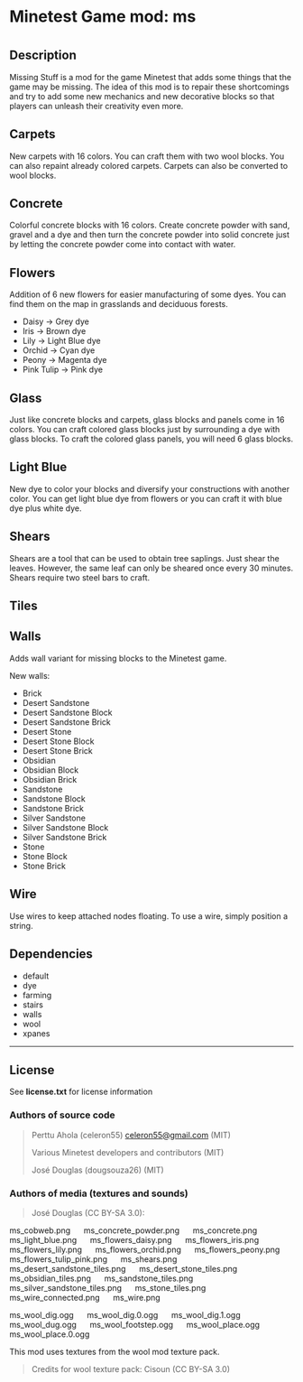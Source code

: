 # Minetest Game mod: ms <h1>

## Description
Missing Stuff is a mod for the game Minetest that adds some things that the game may be missing. The idea of this mod is to repair these shortcomings and try to add some new mechanics and new decorative blocks so that players can unleash their creativity even more.

## Carpets
New carpets with 16 colors. You can craft them with two wool blocks. You can also repaint already colored carpets. Carpets can also be converted to wool blocks.

## Concrete
Colorful concrete blocks with 16 colors. Create concrete powder with sand, gravel and a dye and then turn the concrete powder into solid concrete just by letting the concrete powder come into contact with water.

## Flowers
Addition of 6 new flowers for easier manufacturing of some dyes. You can find them on the map in grasslands and deciduous forests.

* Daisy &rarr; Grey dye
* Iris &rarr; Brown dye
* Lily &rarr; Light Blue dye
* Orchid &rarr; Cyan dye
* Peony &rarr; Magenta dye
* Pink Tulip &rarr; Pink dye

## Glass
Just like concrete blocks and carpets, glass blocks and panels come in 16 colors. You can craft colored glass blocks just by surrounding a dye with glass blocks. To craft the colored glass panels, you will need 6 glass blocks.

## Light Blue
New dye to color your blocks and diversify your constructions with another color. You can get light blue dye from flowers or you can craft it with blue dye plus white dye.

## Shears
Shears are a tool that can be used to obtain tree saplings. Just shear the leaves. However, the same leaf can only be sheared once every 30 minutes. Shears require two steel bars to craft.

## Tiles

## Walls
Adds wall variant for missing blocks to the Minetest game.

New walls:
* Brick
* Desert Sandstone
* Desert Sandstone Block
* Desert Sandstone Brick
* Desert Stone
* Desert Stone Block
* Desert Stone Brick
* Obsidian
* Obsidian Block
* Obsidian Brick
* Sandstone
* Sandstone Block
* Sandstone Brick
* Silver Sandstone
* Silver Sandstone Block
* Silver Sandstone Brick
* Stone
* Stone Block
* Stone Brick

## Wire
Use wires to keep attached nodes floating. To use a wire, simply position a string.

## Dependencies
* default
* dye
* farming
* stairs
* walls
* wool
* xpanes
-------------------------------------------------------------------------------
## License
See **license.txt** for license information

### Authors of source code
>Perttu Ahola (celeron55) <celeron55@gmail.com> (MIT)
>
>Various Minetest developers and contributors (MIT)
>
>José Douglas (dougsouza26) (MIT)

### Authors of media (textures and sounds)
>José Douglas (CC BY-SA 3.0):

ms_cobweb.png &nbsp;&nbsp;&nbsp;&nbsp;
ms_concrete_powder.png &nbsp;&nbsp;&nbsp;&nbsp;
ms_concrete.png &nbsp;&nbsp;&nbsp;&nbsp;
ms_light_blue.png &nbsp;&nbsp;&nbsp;&nbsp;
ms_flowers_daisy.png &nbsp;&nbsp;&nbsp;&nbsp;
ms_flowers_iris.png &nbsp;&nbsp;&nbsp;&nbsp;
ms_flowers_lily.png &nbsp;&nbsp;&nbsp;&nbsp;
ms_flowers_orchid.png &nbsp;&nbsp;&nbsp;&nbsp;
ms_flowers_peony.png &nbsp;&nbsp;&nbsp;&nbsp;
ms_flowers_tulip_pink.png &nbsp;&nbsp;&nbsp;&nbsp;
ms_shears.png &nbsp;&nbsp;&nbsp;&nbsp;
ms_desert_sandstone_tiles.png &nbsp;&nbsp;&nbsp;&nbsp;
ms_desert_stone_tiles.png &nbsp;&nbsp;&nbsp;&nbsp;
ms_obsidian_tiles.png &nbsp;&nbsp;&nbsp;&nbsp;
ms_sandstone_tiles.png &nbsp;&nbsp;&nbsp;&nbsp;
ms_silver_sandstone_tiles.png &nbsp;&nbsp;&nbsp;&nbsp;
ms_stone_tiles.png &nbsp;&nbsp;&nbsp;&nbsp;
ms_wire_connected.png &nbsp;&nbsp;&nbsp;&nbsp;
ms_wire.png &nbsp;&nbsp;&nbsp;&nbsp;

ms_wool_dig.ogg &nbsp;&nbsp;&nbsp;&nbsp;
ms_wool_dig.0.ogg &nbsp;&nbsp;&nbsp;&nbsp;
ms_wool_dig.1.ogg &nbsp;&nbsp;&nbsp;&nbsp;
ms_wool_dug.ogg &nbsp;&nbsp;&nbsp;&nbsp;
ms_wool_footstep.ogg &nbsp;&nbsp;&nbsp;&nbsp;
ms_wool_place.ogg &nbsp;&nbsp;&nbsp;&nbsp;
ms_wool_place.0.ogg &nbsp;&nbsp;&nbsp;&nbsp;


This mod uses textures from the wool mod texture pack.
>Credits for wool texture pack: Cisoun  (CC BY-SA 3.0)
